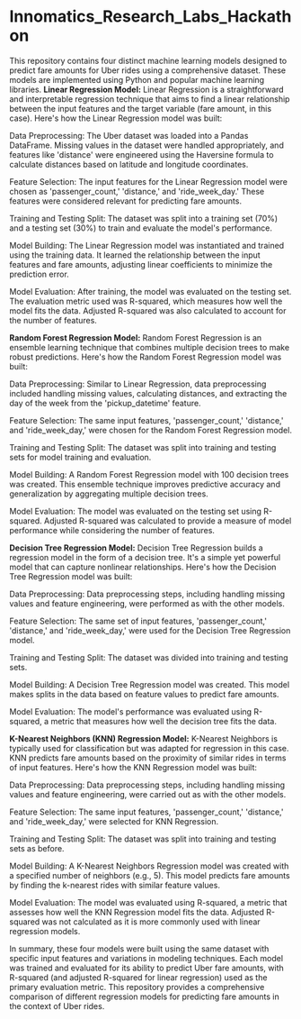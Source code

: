 # Innomatics_Research_Labs_Hackathon
This repository contains four distinct machine learning models designed to predict fare amounts for Uber rides using a comprehensive dataset. These models are implemented using Python and popular machine learning libraries.
**Linear Regression Model:**
Linear Regression is a straightforward and interpretable regression technique that aims to find a linear relationship between the input features and the target variable (fare amount, in this case). Here's how the Linear Regression model was built:

Data Preprocessing: The Uber dataset was loaded into a Pandas DataFrame. Missing values in the dataset were handled appropriately, and features like 'distance' were engineered using the Haversine formula to calculate distances based on latitude and longitude coordinates.

Feature Selection: The input features for the Linear Regression model were chosen as 'passenger_count,' 'distance,' and 'ride_week_day.' These features were considered relevant for predicting fare amounts.

Training and Testing Split: The dataset was split into a training set (70%) and a testing set (30%) to train and evaluate the model's performance.

Model Building: The Linear Regression model was instantiated and trained using the training data. It learned the relationship between the input features and fare amounts, adjusting linear coefficients to minimize the prediction error.

Model Evaluation: After training, the model was evaluated on the testing set. The evaluation metric used was R-squared, which measures how well the model fits the data. Adjusted R-squared was also calculated to account for the number of features.

**Random Forest Regression Model:**
Random Forest Regression is an ensemble learning technique that combines multiple decision trees to make robust predictions. Here's how the Random Forest Regression model was built:

Data Preprocessing: Similar to Linear Regression, data preprocessing included handling missing values, calculating distances, and extracting the day of the week from the 'pickup_datetime' feature.

Feature Selection: The same input features, 'passenger_count,' 'distance,' and 'ride_week_day,' were chosen for the Random Forest Regression model.

Training and Testing Split: The dataset was split into training and testing sets for model training and evaluation.

Model Building: A Random Forest Regression model with 100 decision trees was created. This ensemble technique improves predictive accuracy and generalization by aggregating multiple decision trees.

Model Evaluation: The model was evaluated on the testing set using R-squared. Adjusted R-squared was calculated to provide a measure of model performance while considering the number of features.

**Decision Tree Regression Model:**
Decision Tree Regression builds a regression model in the form of a decision tree. It's a simple yet powerful model that can capture nonlinear relationships. Here's how the Decision Tree Regression model was built:

Data Preprocessing: Data preprocessing steps, including handling missing values and feature engineering, were performed as with the other models.

Feature Selection: The same set of input features, 'passenger_count,' 'distance,' and 'ride_week_day,' were used for the Decision Tree Regression model.

Training and Testing Split: The dataset was divided into training and testing sets.

Model Building: A Decision Tree Regression model was created. This model makes splits in the data based on feature values to predict fare amounts.

Model Evaluation: The model's performance was evaluated using R-squared, a metric that measures how well the decision tree fits the data.

**K-Nearest Neighbors (KNN) Regression Model:**
K-Nearest Neighbors is typically used for classification but was adapted for regression in this case. KNN predicts fare amounts based on the proximity of similar rides in terms of input features. Here's how the KNN Regression model was built:

Data Preprocessing: Data preprocessing steps, including handling missing values and feature engineering, were carried out as with the other models.

Feature Selection: The same input features, 'passenger_count,' 'distance,' and 'ride_week_day,' were selected for KNN Regression.

Training and Testing Split: The dataset was split into training and testing sets as before.

Model Building: A K-Nearest Neighbors Regression model was created with a specified number of neighbors (e.g., 5). This model predicts fare amounts by finding the k-nearest rides with similar feature values.

Model Evaluation: The model was evaluated using R-squared, a metric that assesses how well the KNN Regression model fits the data. Adjusted R-squared was not calculated as it is more commonly used with linear regression models.

In summary, these four models were built using the same dataset with specific input features and variations in modeling techniques. Each model was trained and evaluated for its ability to predict Uber fare amounts, with R-squared (and adjusted R-squared for linear regression) used as the primary evaluation metric. This repository provides a comprehensive comparison of different regression models for predicting fare amounts in the context of Uber rides.




